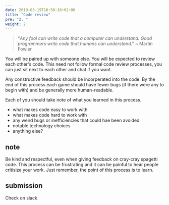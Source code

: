 ```yaml
---
date: 2019-03-19T16:50:16+02:00
title: "Code review"
pre: "2. "
weight: 2
---
```


> “_Any fool can write code that a computer can understand.
> Good programmers write code that humans can understand_.”
> ~ Martin Fowler

You will be paired up with someone else. You will be expected to review each other's code. This need not follow formal code review processes, you can just sit next to each other and chat if you want.

Any constructive feedback should be incorperated into the code. By the end of this process each game should have fewer bugs (if there were any to begin with) and be generally more human-readable.

Each of you should take note of what you learned in this process.

- what makes code easy to work with
- what makes code hard to work with
- any weird bugs or inefficiencies that could hae been avoided
- notable technology choices
- anything else?

## note

Be kind and respectful, even when giving feedback on cray-cray spagetti code. This process can be frustrating and it can be painful to hear people critisize your work. Just remember, the point of this process is to learn.

## submission

Check on slack
